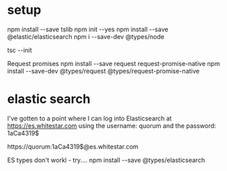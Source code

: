 # setup

npm install --save tslib
npm init --yes
npm install --save @elastic/elasticsearch
npm i --save-dev @types/node

tsc --init

Request promises 
npm install --save request request-promise-native
npm install --save-dev @types/request @types/request-promise-native


# elastic search 
I've gotten to a point where I can log into Elasticsearch at https://es.whitestar.com using the username: quorum and the password: 1aCa4319$

https://quorum:1aCa4319$@es.whitestar.com

ES types don't workl - try....
npm install --save @types/elasticsearch
